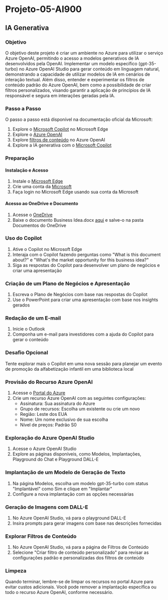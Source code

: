 # Projeto-05-AI900
## IA Generativa

### Objetivo
O objetivo deste projeto é criar um ambiente no Azure para utilizar o serviço Azure OpenAI, permitindo o acesso a modelos generativos de IA desenvolvidos pela OpenAI. Implementar um modelo específico (gpt-35-turbo) no Azure OpenAI Studio para gerar conteúdo em linguagem natural, demonstrando a capacidade de utilizar modelos de IA em cenários de interação textual. Além disso, entender e experimentar os filtros de conteúdo padrão do Azure OpenAI, bem como a possibilidade de criar filtros personalizados, visando garantir a aplicação de princípios de IA responsável e segura em interações geradas pela IA.

### Passo a Passo
O passo a passo está disponível na documentação oficial da Microsoft:

1. Explore o [Microsoft Copilot](https://www.microsoft.com/pt-br/microsoft-365/microsoft-office) no Microsoft Edge
2. Explore o [Azure OpenAI](https://azure.microsoft.com/pt-br/services/cognitive-services/openai/)
3. Explore [filtros de conteúdo](https://docs.microsoft.com/pt-br/azure/cognitive-services/openai-content-filters) no Azure OpenAI
4. Explore a IA generativa com o [Microsoft Copilot](https://copilot.github.com/)

### Preparação

#### Instalação e Acesso
1. Instale o [Microsoft Edge](https://www.microsoft.com/pt-br/edge)
2. Crie uma conta da [Microsoft](https://signup.live.com)
3. Faça login no Microsoft Edge usando sua conta da Microsoft

#### Acesso ao OneDrive e Documento
1. Acesse o [OneDrive](https://onedrive.live.com)
2. Baixe o documento Business Idea.docx [aqui](https://github.com/MicrosoftLearning/mslearn-ai-fundamentals/raw/main/data/generative-ai/Business%20Idea.docx) e salve-o na pasta Documentos do OneDrive

### Uso do Copilot
1. Ative o Copilot no Microsoft Edge
2. Interaja com o Copilot fazendo perguntas como "What is this document about?" e "What's the market opportunity for this business idea?"
3. Siga as respostas do Copilot para desenvolver um plano de negócios e criar uma apresentação

### Criação de um Plano de Negócios e Apresentação
1. Escreva o Plano de Negócios com base nas respostas do Copilot
2. Use o PowerPoint para criar uma apresentação com base nos insights gerados

### Redação de um E-mail
1. Inicie o Outlook
2. Componha um e-mail para investidores com a ajuda do Copilot para gerar o conteúdo

### Desafio Opcional
Tente explorar mais o Copilot em uma nova sessão para planejar um evento de promoção da alfabetização infantil em uma biblioteca local

### Provisão do Recurso Azure OpenAI
1. Acesse o [Portal do Azure](https://portal.azure.com)
2. Crie um recurso Azure OpenAI com as seguintes configurações:
   - Assinatura: Sua assinatura do Azure
   - Grupo de recursos: Escolha um existente ou crie um novo
   - Região: Leste dos EUA
   - Nome: Um nome exclusivo de sua escolha
   - Nível de preços: Padrão S0

### Exploração do Azure OpenAI Studio
1. Acesse o Azure OpenAI Studio
2. Explore as páginas disponíveis, como Modelos, Implantações, Playground do Chat e Playground DALL-E

### Implantação de um Modelo de Geração de Texto
1. Na página Modelos, escolha um modelo gpt-35-turbo com status "Implantável" como Sim e clique em "Implantar"
2. Configure a nova implantação com as opções necessárias

### Geração de Imagens com DALL-E
1. No Azure OpenAI Studio, vá para o playground DALL-E
2. Insira prompts para gerar imagens com base nas descrições fornecidas

### Explorar Filtros de Conteúdo
1. No Azure OpenAI Studio, vá para a página de Filtros de Conteúdo
2. Selecione "Criar filtro de conteúdo personalizado" para revisar as configurações padrão e personalizadas dos filtros de conteúdo

### Limpeza
Quando terminar, lembre-se de limpar os recursos no portal Azure para evitar custos adicionais. Você pode remover a implantação específica ou todo o recurso Azure OpenAI, conforme necessário.
